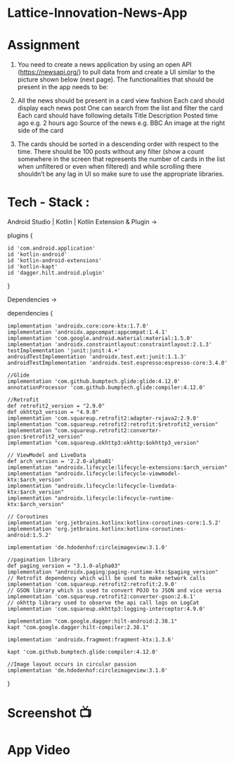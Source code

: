 # Lattice-Innovation-News-App
# Assignment
1. You need to create a news application by using an open API (https://newsapi.org/) to pull data from and create a UI similar to the picture shown below (next page). The functionalities that should be present in the app needs to be:

2. All the news should be present in a card view fashion
Each card should display each news post
One can search from the list and filter the card
Each card should have following details
Title
Description
Posted time ago e.g. 2 hours ago
Source of the news e.g. BBC
An image at the right side of the card

3. The cards should be sorted in a descending order with respect to the time. There should be 100 posts without any filter (show a count somewhere in the screen that represents the number of cards in the list when unfiltered or even when filtered)  and while scrolling there shouldn’t be any lag in UI so make sure to use the appropriate libraries.

# Tech - Stack :
Android Studio | Kotlin | Kotlin Extension & Plugin ->


plugins {

    id 'com.android.application'
    id 'kotlin-android'
    id 'kotlin-android-extensions'
    id 'kotlin-kapt'
    id 'dagger.hilt.android.plugin'

}

Dependencies -> 

dependencies {

    implementation 'androidx.core:core-ktx:1.7.0'
    implementation 'androidx.appcompat:appcompat:1.4.1'
    implementation 'com.google.android.material:material:1.5.0'
    implementation 'androidx.constraintlayout:constraintlayout:2.1.3'
    testImplementation 'junit:junit:4.+'
    androidTestImplementation 'androidx.test.ext:junit:1.1.3'
    androidTestImplementation 'androidx.test.espresso:espresso-core:3.4.0'

    //Glide
    implementation 'com.github.bumptech.glide:glide:4.12.0'
    annotationProcessor 'com.github.bumptech.glide:compiler:4.12.0'

    //Retrofit
    def retrofit2_version = "2.9.0"
    def okhttp3_version = "4.9.0"
    implementation 'com.squareup.retrofit2:adapter-rxjava2:2.9.0'
    implementation "com.squareup.retrofit2:retrofit:$retrofit2_version"
    implementation "com.squareup.retrofit2:converter-gson:$retrofit2_version"
    implementation "com.squareup.okhttp3:okhttp:$okhttp3_version"

    // ViewModel and LiveData
    def arch_version = '2.2.0-alpha01'
    implementation "androidx.lifecycle:lifecycle-extensions:$arch_version"
    implementation "androidx.lifecycle:lifecycle-viewmodel-ktx:$arch_version"
    implementation "androidx.lifecycle:lifecycle-livedata-ktx:$arch_version"
    implementation "androidx.lifecycle:lifecycle-runtime-ktx:$arch_version"

    // Coroutines
    implementation 'org.jetbrains.kotlinx:kotlinx-coroutines-core:1.5.2'
    implementation 'org.jetbrains.kotlinx:kotlinx-coroutines-android:1.5.2'

    implementation 'de.hdodenhof:circleimageview:3.1.0'

    //pagination library
    def paging_version = "3.1.0-alpha03"
    implementation "androidx.paging:paging-runtime-ktx:$paging_version"
    // Retrofit dependency which will be used to make network calls
    implementation 'com.squareup.retrofit2:retrofit:2.9.0'
    // GSON library which is used to convert POJO to JSON and vice versa
    implementation 'com.squareup.retrofit2:converter-gson:2.6.1'
    // okhttp library used to observe the api call logs on LogCat
    implementation 'com.squareup.okhttp3:logging-interceptor:4.9.0'

    implementation "com.google.dagger:hilt-android:2.38.1"
    kapt "com.google.dagger:hilt-compiler:2.38.1"

    implementation 'androidx.fragment:fragment-ktx:1.3.6'

    kapt 'com.github.bumptech.glide:compiler:4.12.0'

    //Image layout occurs in circular passion
    implementation 'de.hdodenhof:circleimageview:3.1.0'

}

# Screenshot 📺 



# App Video











